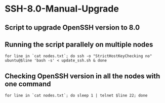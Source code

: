 # SSH-8.0-Manual-Upgrade

## Script to upgrade OpenSSH version to 8.0

## Running the script parallely on multiple nodes
```
for line in `cat nodes.txt`; do ssh -o "StrictHostKeyChecking no" ubuntu@$line 'bash -s' < update_ssh.sh & done
```

## Checking OpenSSH version in all the nodes with one command
```
for line in `cat nodes.txt`; do sleep 1 | telnet $line 22; done
```
